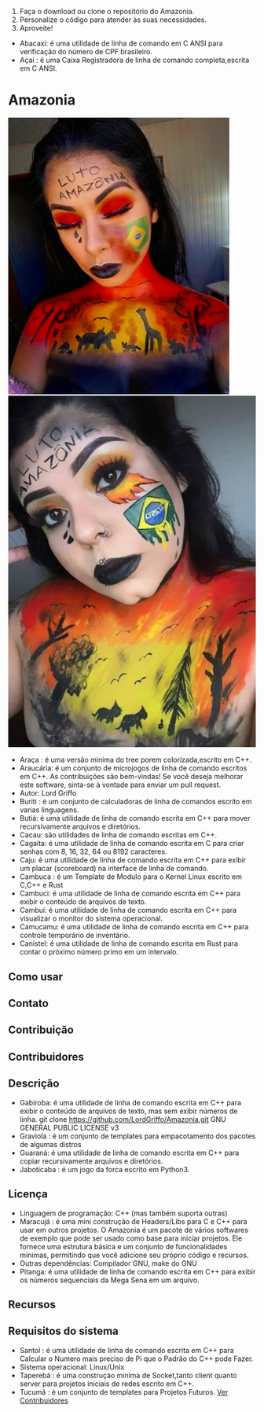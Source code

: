 











1. Faça o download ou clone o repositório do Amazonia.
2. Personalize o código para atender às suas necessidades.
3. Aproveite!
- Abacaxi: é uma utilidade de linha de comando em C ANSI para verificação do número de CPF brasileiro.
- Açai : é uma Caixa Registradora de linha de comando completa,escrita em C ANSI.
# Amazonia
![Amazonia](logo/logo.png) ![Amazonia](logo/logo2.png)
- Araça : é uma versão minima do tree porem colorizada,escrito em C++.
- Araucária: é um conjunto de microjogos de linha de comando escritos em C++.
As contribuições são bem-vindas! Se você deseja melhorar este software, sinta-se à vontade para enviar um pull request.
- Autor: Lord Griffo
- Buriti : é um conjunto de calculadoras de linha de comandos escrito em varias linguagens.
- Butiá: é uma utilidade de linha de comando escrita em C++ para mover recursivamente arquivos e diretórios.
- Cacau: são utilidades de linha de comando escritas em C++.
- Cagaita: é uma utilidade de linha de comando escrita em C para criar senhas com 8, 16, 32, 64 ou 8192 caracteres.
- Caju: é uma utilidade de linha de comando escrita em C++ para exibir um placar (scoreboard) na interface de linha de comando.
- Cambuca : é um Template de Modulo para o Kernel Linux escrito em C,C++ e Rust
- Cambuci: é uma utilidade de linha de comando escrita em C++ para exibir o conteúdo de arquivos de texto.
- Cambuí: é uma utilidade de linha de comando escrita em C++ para visualizar o monitor do sistema operacional.
- Camucamu: é uma utilidade de linha de comando escrita em C++ para controle temporário de inventário.
- Canistel: é uma utilidade de linha de comando escrita em Rust para contar o próximo número primo em um intervalo.
## Como usar
## Contato
## Contribuição
## Contribuidores
## Descrição
- Gabiroba: é uma utilidade de linha de comando escrita em C++ para exibir o conteúdo de arquivos de texto, mas sem exibir números de linha.
git clone https://github.com/LordGriffo/Amazonia.git
GNU GENERAL PUBLIC LICENSE v3
- Graviola : é um conjunto de templates para empacotamento dos pacotes de algumas distros 
- Guaraná: é uma utilidade de linha de comando escrita em C++ para copiar recursivamente arquivos e diretórios.
- Jaboticaba : é um jogo da forca escrito em Python3.
## Licença
- Linguagem de programação: C++ (mas também suporta outras)
- Maracujá : é uma mini construção de Headers/Libs para C e C++ para usar em outros projetos.
O Amazonia é um pacote de vários softwares de exemplo que pode ser usado como base para iniciar projetos. Ele fornece uma estrutura básica e um conjunto de funcionalidades mínimas, permitindo que você adicione seu próprio código e recursos.
- Outras dependências: Compilador GNU, make do GNU
- Pitanga: é uma utilidade de linha de comando escrita em C++ para exibir os números sequenciais da Mega Sena em um arquivo.
## Recursos
## Requisitos do sistema
- Santol  : é uma utilidade de linha de comando escrita em C++ para Calcular o Numero mais preciso de Pi que o Padrão do C++ pode Fazer.
- Sistema operacional: Linux/Unix
- Taperebá : é uma construção minima de Socket,tanto client quanto server para projetos iniciais de redes escrito em C++.
- Tucumã : é um conjunto de templates para Projetos Futuros.
[Ver Contribuidores](https://github.com/LordGriffo/Amazonia/blob/main/CONTRIBUTORS.md)
